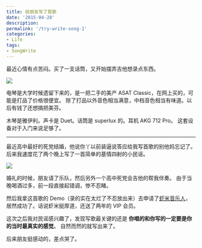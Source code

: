 ```yaml
---
title: 给朋友写了首歌
date: '2015-04-28'
description:
permalink: '/try-write-song-1'
categories:
- Life
tags:
- SongWrite
---
```


最近心情有点苦闷。买了一支话筒，又开始摆弄吉他想录点东西。

![](/img/2guitar-kb-mic-duet.JPG)

电琴是大学时候遗留下来的，是一把二手的美产 ASAT Classic，在网上买的，可能是打品了价格很便宜。
除了打品以外音色相当满意，中档音色相当有味道。以后有钱了还想搞把美芬。

木琴是雅伊利。声卡是 Duet。话筒是 superlux 的。耳机 AKG 712 Pro。
这套设备对于入门来说足够了。

---------

最近高中最好的死党结婚，他说你丫以前装逼说答应给我写首歌的别他妈忘记了。
后来我速度花了两个晚上写了一首简单的基情四射的小民谣。

![](/img/my-lyric-diaoye.png)

婚礼的时候，朋友请了乐队，然后另外一个高中死党会吉他的帮我伴奏。
由于当晚喝酒过多，前一段直接起错调，惨不忍睹。

然后我拿这首歌的 Demo（录的实在太烂了不忍放出来）去申请了[虾米音乐人](http://i.xiami.com/nareix)，
居然成功了。话说虾米挺厚道，还送了两年的 VIP 会员。

这次之后我对民谣感兴趣了，发现写歌最关键的还是 **你唱的和你写的一定要是你的当时最真实的感觉**。
自然而然的就写出来了。

后来朋友挺感动的，差点哭了。


